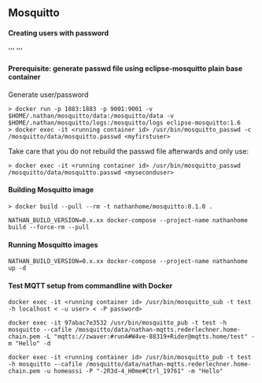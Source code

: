 ## Mosquitto

#### Creating users with password
'''
'''

#### Prerequisite: generate passwd file using eclipse-mosquitto plain base container
Generate user/password
```
> docker run -p 1883:1883 -p 9001:9001 -v $HOME/.nathan/mosquitto/data:/mosquitto/data -v $HOME/.nathan/mosquitto/logs:/mosquitto/logs eclipse-mosquitto:1.6
> docker exec -it <running container id> /usr/bin/mosquitto_passwd -c /mosquitto/data/mosquitto.passwd <myfirstuser>
```
Take care that you do not rebuild the passwd file afterwards and only use:
```
> docker exec -it <running container id> /usr/bin/mosquitto_passwd /mosquitto/data/mosquitto.passwd <myseconduser>
```


#### Building Mosquitto image
```
> docker build --pull --rm -t nathanhome/mosquitto:0.1.0 .
```

```
NATHAN_BUILD_VERSION=0.x.xx docker-compose --project-name nathanhome build --force-rm --pull
```

#### Running Mosquitto images
```
NATHAN_BUILD_VERSION=0.x.xx docker-compose --project-name nathanhome up -d
```


#### Test MQTT setup from commandline with Docker
```
docker exec -it <running container id> /usr/bin/mosquitto_sub -t test -h localhost < -u user> < -P password>
```

```
docker exec -it 97abac7e3532 /usr/bin/mosquitto_pub -t test -h mosquitto --cafile /mosquitto/data/nathan-mqtts.rederlechner.home-chain.pem -L "mqtts://zwaver:#run4#W4ve-88319+Rider@mqtts.home/test" -m "Hello" -d

docker exec -it <running container id> /usr/bin/mosquitto_pub -t test -h mosquitto --cafile /mosquitto/data/nathan-mqtts.rederlechner.home-chain.pem -u homeassi -P "-2R3d-4_H0me#Ctrl_19761" -m "Hello"
```
